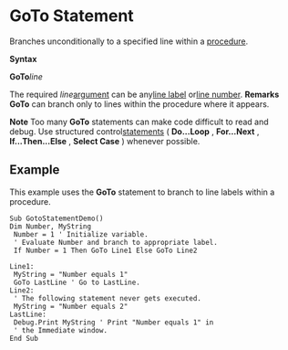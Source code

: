
# GoTo Statement

Branches unconditionally to a specified line within a [procedure](b8bdf64f-5920-1ae9-16d0-b26d09524a30.md).

 **Syntax**

 **GoTo**_line_

The required  _line_[argument](b8bdf64f-5920-1ae9-16d0-b26d09524a30.md) can be any[line label](b8bdf64f-5920-1ae9-16d0-b26d09524a30.md) or[line number](b8bdf64f-5920-1ae9-16d0-b26d09524a30.md).
 **Remarks**
 **GoTo** can branch only to lines within the procedure where it appears.

 **Note**  Too many  **GoTo** statements can make code difficult to read and debug. Use structured control[statements](b8bdf64f-5920-1ae9-16d0-b26d09524a30.md) ( **Do...Loop** , **For...Next** , **If...Then...Else** , **Select Case** ) whenever possible.


## Example

This example uses the  **GoTo** statement to branch to line labels within a procedure.


```
Sub GotoStatementDemo() 
Dim Number, MyString 
 Number = 1 ' Initialize variable. 
 ' Evaluate Number and branch to appropriate label. 
 If Number = 1 Then GoTo Line1 Else GoTo Line2 
 
Line1: 
 MyString = "Number equals 1" 
 GoTo LastLine ' Go to LastLine. 
Line2: 
 ' The following statement never gets executed. 
 MyString = "Number equals 2" 
LastLine: 
 Debug.Print MyString ' Print "Number equals 1" in 
 ' the Immediate window. 
End Sub 

```

